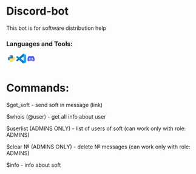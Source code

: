 # Discord-bot #
This bot is for software distribution help

### Languages and Tools:
<img align="left" alt="Python" width="26px" src="https://raw.githubusercontent.com/github/explore/80688e429a7d4ef2fca1e82350fe8e3517d3494d/topics/python/python.png" />
<img align="left" alt="Visual Studio Code" width="26px" src="https://raw.githubusercontent.com/github/explore/80688e429a7d4ef2fca1e82350fe8e3517d3494d/topics/visual-studio-code/visual-studio-code.png"/>
<img align="left" alt="discord" width="26px" src="https://raw.githubusercontent.com/github/explore/80688e429a7d4ef2fca1e82350fe8e3517d3494d/topics/discord/discord.png"/><br/><br/>

# Commands: #

$get_soft - send soft in message (link)

$whois (@user) - get all info about user

$userlist (ADMINS ONLY) - list of users of soft (can work only with role: ADMINS)

$clear №  (ADMINS ONLY) - delete № messages (can work only with role: ADMINS)

$info - info about soft
